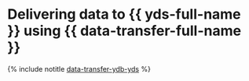 # Delivering data to {{ yds-full-name }} using {{ data-transfer-full-name }}

{% include notitle [data-transfer-ydb-yds](../../_tutorials/dataplatform/data-transfer-ydb-yds.md) %}
